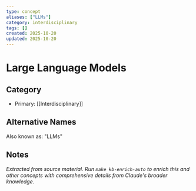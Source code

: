 ```yaml
---
type: concept
aliases: ["LLMs"]
category: interdisciplinary
tags: []
created: 2025-10-20
updated: 2025-10-20
---
```


# Large Language Models

## Category

- Primary: [[Interdisciplinary]]

## Alternative Names

Also known as: "LLMs"

## Notes

*Extracted from source material. Run `make kb-enrich-auto` to enrich this and other concepts with comprehensive details from Claude's broader knowledge.*
